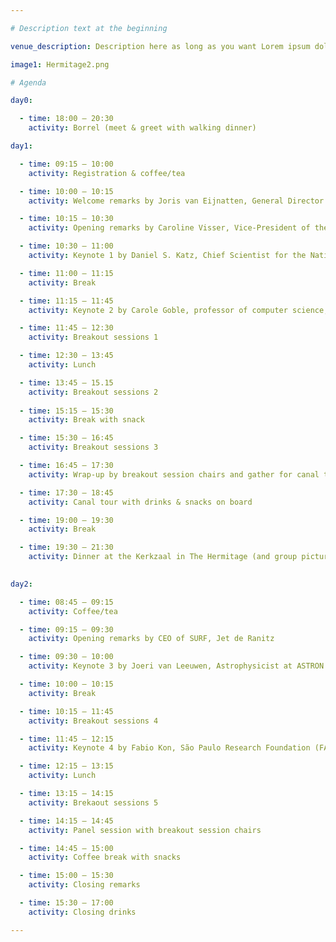 ```yaml
---

# Description text at the beginning

venue_description: Description here as long as you want Lorem ipsum dolor sit amet, consectetur adipiscing elit, sed do eiusmod tempor incididunt ut labore et dolore magna aliqua. Ut enim ad minim  veniam, quis nostrud exercitation ullamco laboris nisi ut aliquip ex ea commodo consequat. Duis aute  irure dolor in reprehenderit in voluptate velit esse cillum dolore eu fugiat nulla pariatur.  Excepteur sint occaecat cupidatat non proident, sunt in culpa qui officia deserunt mollit anim id  est laborum.

image1: Hermitage2.png

# Agenda

day0:

  - time: 18:00 – 20:30
    activity: Borrel (meet & greet with walking dinner)

day1:

  - time: 09:15 – 10:00
    activity: Registration & coffee/tea

  - time: 10:00 – 10:15
    activity: Welcome remarks by Joris van Eijnatten, General Director of the Netherlands eScience Center and Michelle Barker, Director of the Research Software Alliance

  - time: 10:15 – 10:30
    activity: Opening remarks by Caroline Visser, Vice-President of the Dutch Research Council (NWO)

  - time: 10:30 – 11:00
    activity: Keynote 1 by Daniel S. Katz, Chief Scientist for the National Center for Supercomputing Applications

  - time: 11:00 – 11:15
    activity: Break

  - time: 11:15 – 11:45
    activity: Keynote 2 by Carole Goble, professor of computer science, University of Manchester

  - time: 11:45 – 12:30
    activity: Breakout sessions 1

  - time: 12:30 – 13:45
    activity: Lunch

  - time: 13:45 – 15.15
    activity: Breakout sessions 2
    
  - time: 15:15 – 15:30
    activity: Break with snack

  - time: 15:30 – 16:45
    activity: Breakout sessions 3 

  - time: 16:45 – 17:30
    activity: Wrap-up by breakout session chairs and gather for canal tour

  - time: 17:30 – 18:45
    activity: Canal tour with drinks & snacks on board

  - time: 19:00 – 19:30
    activity: Break

  - time: 19:30 – 21:30
    activity: Dinner at the Kerkzaal in The Hermitage (and group picture)
 

day2:

  - time: 08:45 – 09:15
    activity: Coffee/tea

  - time: 09:15 – 09:30
    activity: Opening remarks by CEO of SURF, Jet de Ranitz

  - time: 09:30 – 10:00
    activity: Keynote 3 by Joeri van Leeuwen, Astrophysicist at ASTRON and University of Amsterdam

  - time: 10:00 – 10:15
    activity: Break

  - time: 10:15 – 11:45
    activity: Breakout sessions 4

  - time: 11:45 – 12:15
    activity: Keynote 4 by Fabio Kon, São Paulo Research Foundation (FAPESP) and Professor of Computer Science the University of São Paulo

  - time: 12:15 – 13:15
    activity: Lunch

  - time: 13:15 – 14:15
    activity: Brekaout sessions 5 

  - time: 14:15 – 14:45
    activity: Panel session with breakout session chairs

  - time: 14:45 – 15:00
    activity: Coffee break with snacks

  - time: 15:00 – 15:30
    activity: Closing remarks

  - time: 15:30 – 17:00
    activity: Closing drinks

---
```

